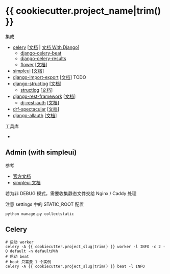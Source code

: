 # {{ cookiecutter.project_name|trim() }}

集成

- [celery](https://github.com/celery/celery) [[文档](https://docs.celeryq.dev/en/stable/) | [文档 With Django](https://docs.celeryq.dev/en/stable/django/index.html)]
    - [django-celery-beat](https://github.com/celery/django-celery-beat)
    - [django-celery-results](https://github.com/celery/django-celery-results)
    - [flower](https://github.com/mher/flower) [[文档](https://flower.readthedocs.io/en/latest/)]
- [simpleui](https://github.com/newpanjing/simpleui) [[文档](https://newpanjing.github.io/simpleui_docs/config.html)]
- [django-import-export](https://github.com/django-import-export/django-import-export) [[文档](https://django-import-export.readthedocs.io/en/latest/index.html)]
  TODO
- [django-structlog](https://github.com/jrobichaud/django-structlog) [[文档](https://django-structlog.readthedocs.io/en/latest/)]
    - [structlog](https://github.com/hynek/structlog) [[文档](https://www.structlog.org/en/stable/)]
- [django-rest-framework](https://github.com/encode/django-rest-framework/tree/master) [[文档](https://www.django-rest-framework.org/)]
    - [dj-rest-auth](https://github.com/iMerica/dj-rest-auth) [[文档](https://dj-rest-auth.readthedocs.io/en/latest/index.html)]
- [drf-spectacular](https://github.com/tfranzel/drf-spectacular) [[文档](https://drf-spectacular.readthedocs.io/en/latest/)]
- [django-allauth](https://github.com/pennersr/django-allauth) [[文档](https://docs.allauth.org/en/latest/)]

工具库

- 

## Admin (with simpleui)

参考

- [官方文档](https://docs.djangoproject.com/zh-hans/5.1/ref/contrib/admin/)
- [simpleui 文档](https://github.com/newpanjing/simpleui)

若为非 DEBUG 模式，需要收集静态文件交给 Nginx / Caddy 处理

注意 settings 中的 STATIC_ROOT 配置

```shell
python manage.py collectstatic
```

## Celery

```shell
# 启动 worker
celery -A {{ cookiecutter.project_slug|trim() }} worker -l INFO -c 2 -Q default -n default@%h
# 启动 beat
# beat 只需要 1 个实例
celery -A {{ cookiecutter.project_slug|trim() }} beat -l INFO
```